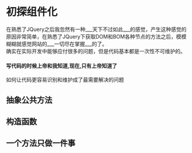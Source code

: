 # 初探组件化
  在熟悉了JQuery之后我忽然有一种___天下不过如此___的感觉，产生这种感觉的原因非常简单，在熟悉了JQuery下获取DOM和BOM各种节点的方法之后，模模糊糊就感觉网站的___一切尽在掌握___的了。
  <br> 确实在实际开发中能够应付很多的问题，但是代码基本都是一次性不可维护的。
  #### 写代码的时候上帝和我知道,现在,只有上帝知道了

  如何让代码更容易识别和维护成了最需要解决的问题
## 抽象公共方法
## 构造函数
## 一个方法只做一件事  
